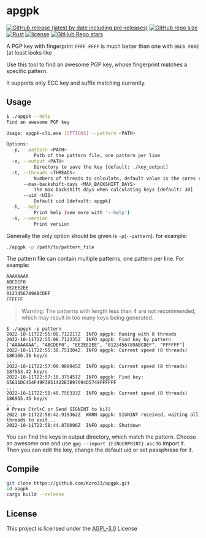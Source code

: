 # apgpk

[![GitHub release (latest by date including pre-releases)](https://img.shields.io/github/v/release/Koro33/apgpk?include_prereleases)](https://github.com/Koro33/apgpk/releases) [![GitHub repo size](https://img.shields.io/github/repo-size/Koro33/apgpk)](https://github.com/Koro33/apgpk/archive/main.zip) [![Rust](https://img.shields.io/badge/Rust-stable-brightgreen)](https://www.rust-lang.org/) [![license](https://img.shields.io/github/license/Koro33/apgpk)](https://github.com/Koro33/apgpk/blob/main/LICENSE) [![GitHub Repo stars](https://img.shields.io/github/stars/Koro33/apgpk?style=social)](https://github.com/Koro33/apgpk)

A PGP key with fingerprint `FFFF FFFF` is much better than one with `86C6 F0AE` (at least looks like

Use this tool to find an awesome PGP key, whose fingerprint matches a specific pattern.

It supports only ECC key and suffix matching currently.

## Usage

```sh
$ ./apgpk --help
Find an awesome PGP key

Usage: apgpk-cli.exe [OPTIONS] --pattern <PATH>

Options:
  -p, --pattern <PATH>
          Path of the pattern file, one pattern per line
  -o, --output <PATH>
          Directory to save the key [default: ./key_output]
  -t, --threads <THREADS>
          Numbers of threads to calculate, default value is the cores of cpu [default: 8]
      --max-backshift-days <MAX_BACKSHIFT_DAYS>
          The max backshift days when calculating keys [default: 30]
      --uid <UID>
          Default uid [default: apgpk]
  -h, --help
          Print help (see more with '--help')
  -V, --version
          Print version
```

Generally the only option should be given is `-p`(`--pattern`). for example:

```sh
./apgpk -p /path/to/pattern_file
```

The pattern file can contain multiple patterns, one pattern per line. For example:

```txt
AAAAAAAA
ABCDEF0
EE2EE2EE
0123456789ABCDEF
FFFFFF
```

> Warning: The patterns with length less than 4 are not recommended, which may result in too many keys being generated.

```log
$ ./apgpk -p pattern
2022-10-11T22:55:08.712217Z  INFO apgpk: Runing with 8 threads
2022-10-11T22:55:08.712235Z  INFO apgpk: Find key by pattern ["AAAAAAAA", "ABCDEF0", "EE2EE2EE", "0123456789ABCDEF", "FFFFFF"]
2022-10-11T22:55:38.751304Z  INFO apgpk: Current speed (8 threads) 186166.36 key/s
...
2022-10-11T22:57:09.989945Z  INFO apgpk: Current speed (8 threads) 187553.42 key/s
2022-10-11T22:57:18.375451Z  INFO apgpk: Find key: 65611DC454F49F3851422E3B97694D5749FFFFFF
...
2022-10-11T22:58:40.756333Z  INFO apgpk: Current speed (8 threads) 186955.45 key/s
...
# Press Ctrl+C or Send SIGNINT to kill
2022-10-11T22:58:42.915362Z  WARN apgpk: SIGNINT received, waiting all threads to exit...
2022-10-11T22:58:44.870096Z  INFO apgpk: Shutdown
```

You can find the keys in output directory, which match the pattern. Choose an awesome one and use `gpg --import {FINGERPRINT}.asc` to import it. Then you can edit the key, change the default uid or set passphrase for it.

## Compile

```sh
git clone https://github.com/Koro33/apgpk.git
cd apgpk
cargo build --release
```

## License

This project is licensed under the [AGPL-3.0](https://github.com/Koro33/apgpk/blob/main/LICENSE) License

